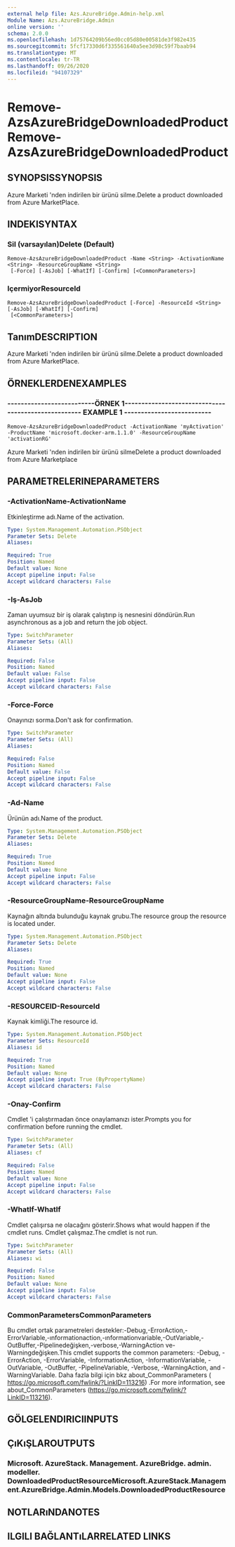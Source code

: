 ```yaml
---
external help file: Azs.AzureBridge.Admin-help.xml
Module Name: Azs.AzureBridge.Admin
online version: ''
schema: 2.0.0
ms.openlocfilehash: 1d75764209b56ed0cc05d80e00581de3f982e435
ms.sourcegitcommit: 5fcf17330d6f335561640a5ee3d98c59f7baab94
ms.translationtype: MT
ms.contentlocale: tr-TR
ms.lasthandoff: 09/26/2020
ms.locfileid: "94107329"
---
```

# <span data-ttu-id="0ac96-101">Remove-AzsAzureBridgeDownloadedProduct</span><span class="sxs-lookup"><span data-stu-id="0ac96-101">Remove-AzsAzureBridgeDownloadedProduct</span></span>

## <span data-ttu-id="0ac96-102">SYNOPSIS</span><span class="sxs-lookup"><span data-stu-id="0ac96-102">SYNOPSIS</span></span>
<span data-ttu-id="0ac96-103">Azure Marketi 'nden indirilen bir ürünü silme.</span><span class="sxs-lookup"><span data-stu-id="0ac96-103">Delete a product downloaded from Azure MarketPlace.</span></span>

## <span data-ttu-id="0ac96-104">INDEKI</span><span class="sxs-lookup"><span data-stu-id="0ac96-104">SYNTAX</span></span>

### <span data-ttu-id="0ac96-105">Sil (varsayılan)</span><span class="sxs-lookup"><span data-stu-id="0ac96-105">Delete (Default)</span></span>
```
Remove-AzsAzureBridgeDownloadedProduct -Name <String> -ActivationName <String> -ResourceGroupName <String>
 [-Force] [-AsJob] [-WhatIf] [-Confirm] [<CommonParameters>]
```

### <span data-ttu-id="0ac96-106">Içermiyor</span><span class="sxs-lookup"><span data-stu-id="0ac96-106">ResourceId</span></span>
```
Remove-AzsAzureBridgeDownloadedProduct [-Force] -ResourceId <String> [-AsJob] [-WhatIf] [-Confirm]
 [<CommonParameters>]
```

## <span data-ttu-id="0ac96-107">Tanım</span><span class="sxs-lookup"><span data-stu-id="0ac96-107">DESCRIPTION</span></span>
<span data-ttu-id="0ac96-108">Azure Marketi 'nden indirilen bir ürünü silme.</span><span class="sxs-lookup"><span data-stu-id="0ac96-108">Delete a product downloaded from Azure MarketPlace.</span></span>

## <span data-ttu-id="0ac96-109">ÖRNEKLERDEN</span><span class="sxs-lookup"><span data-stu-id="0ac96-109">EXAMPLES</span></span>

### <span data-ttu-id="0ac96-110">--------------------------ÖRNEK 1--------------------------</span><span class="sxs-lookup"><span data-stu-id="0ac96-110">-------------------------- EXAMPLE 1 --------------------------</span></span>
```
Remove-AzsAzureBridgeDownloadedProduct -ActivationName 'myActivation' -ProductName 'microsoft.docker-arm.1.1.0' -ResourceGroupName 'activationRG'
```

<span data-ttu-id="0ac96-111">Azure Marketi 'nden indirilen bir ürünü silme</span><span class="sxs-lookup"><span data-stu-id="0ac96-111">Delete a product downloaded from Azure Marketplace</span></span>

## <span data-ttu-id="0ac96-112">PARAMETRELERINE</span><span class="sxs-lookup"><span data-stu-id="0ac96-112">PARAMETERS</span></span>

### <span data-ttu-id="0ac96-113">-ActivationName</span><span class="sxs-lookup"><span data-stu-id="0ac96-113">-ActivationName</span></span>
<span data-ttu-id="0ac96-114">Etkinleştirme adı.</span><span class="sxs-lookup"><span data-stu-id="0ac96-114">Name of the activation.</span></span>

```yaml
Type: System.Management.Automation.PSObject
Parameter Sets: Delete
Aliases: 

Required: True
Position: Named
Default value: None
Accept pipeline input: False
Accept wildcard characters: False
```

### <span data-ttu-id="0ac96-115">-Iş</span><span class="sxs-lookup"><span data-stu-id="0ac96-115">-AsJob</span></span>
<span data-ttu-id="0ac96-116">Zaman uyumsuz bir iş olarak çalıştırıp iş nesnesini döndürün.</span><span class="sxs-lookup"><span data-stu-id="0ac96-116">Run asynchronous as a job and return the job object.</span></span>

```yaml
Type: SwitchParameter
Parameter Sets: (All)
Aliases: 

Required: False
Position: Named
Default value: False
Accept pipeline input: False
Accept wildcard characters: False
```

### <span data-ttu-id="0ac96-117">-Force</span><span class="sxs-lookup"><span data-stu-id="0ac96-117">-Force</span></span>
<span data-ttu-id="0ac96-118">Onayınızı sorma.</span><span class="sxs-lookup"><span data-stu-id="0ac96-118">Don't ask for confirmation.</span></span>

```yaml
Type: SwitchParameter
Parameter Sets: (All)
Aliases: 

Required: False
Position: Named
Default value: False
Accept pipeline input: False
Accept wildcard characters: False
```

### <span data-ttu-id="0ac96-119">-Ad</span><span class="sxs-lookup"><span data-stu-id="0ac96-119">-Name</span></span>
<span data-ttu-id="0ac96-120">Ürünün adı.</span><span class="sxs-lookup"><span data-stu-id="0ac96-120">Name of the product.</span></span>

```yaml
Type: System.Management.Automation.PSObject
Parameter Sets: Delete
Aliases: 

Required: True
Position: Named
Default value: None
Accept pipeline input: False
Accept wildcard characters: False
```

### <span data-ttu-id="0ac96-121">-ResourceGroupName</span><span class="sxs-lookup"><span data-stu-id="0ac96-121">-ResourceGroupName</span></span>
<span data-ttu-id="0ac96-122">Kaynağın altında bulunduğu kaynak grubu.</span><span class="sxs-lookup"><span data-stu-id="0ac96-122">The resource group the resource is located under.</span></span>

```yaml
Type: System.Management.Automation.PSObject
Parameter Sets: Delete
Aliases: 

Required: True
Position: Named
Default value: None
Accept pipeline input: False
Accept wildcard characters: False
```

### <span data-ttu-id="0ac96-123">-RESOURCEID</span><span class="sxs-lookup"><span data-stu-id="0ac96-123">-ResourceId</span></span>
<span data-ttu-id="0ac96-124">Kaynak kimliği.</span><span class="sxs-lookup"><span data-stu-id="0ac96-124">The resource id.</span></span>

```yaml
Type: System.Management.Automation.PSObject
Parameter Sets: ResourceId
Aliases: id

Required: True
Position: Named
Default value: None
Accept pipeline input: True (ByPropertyName)
Accept wildcard characters: False
```

### <span data-ttu-id="0ac96-125">-Onay</span><span class="sxs-lookup"><span data-stu-id="0ac96-125">-Confirm</span></span>
<span data-ttu-id="0ac96-126">Cmdlet 'i çalıştırmadan önce onaylamanızı ister.</span><span class="sxs-lookup"><span data-stu-id="0ac96-126">Prompts you for confirmation before running the cmdlet.</span></span>

```yaml
Type: SwitchParameter
Parameter Sets: (All)
Aliases: cf

Required: False
Position: Named
Default value: None
Accept pipeline input: False
Accept wildcard characters: False
```

### <span data-ttu-id="0ac96-127">-WhatIf</span><span class="sxs-lookup"><span data-stu-id="0ac96-127">-WhatIf</span></span>
<span data-ttu-id="0ac96-128">Cmdlet çalışırsa ne olacağını gösterir.</span><span class="sxs-lookup"><span data-stu-id="0ac96-128">Shows what would happen if the cmdlet runs.</span></span>
<span data-ttu-id="0ac96-129">Cmdlet çalışmaz.</span><span class="sxs-lookup"><span data-stu-id="0ac96-129">The cmdlet is not run.</span></span>

```yaml
Type: SwitchParameter
Parameter Sets: (All)
Aliases: wi

Required: False
Position: Named
Default value: None
Accept pipeline input: False
Accept wildcard characters: False
```

### <span data-ttu-id="0ac96-130">CommonParameters</span><span class="sxs-lookup"><span data-stu-id="0ac96-130">CommonParameters</span></span>
<span data-ttu-id="0ac96-131">Bu cmdlet ortak parametreleri destekler:-Debug,-ErrorAction,-ErrorVariable,-ınformationaction,-ınformationvariable,-OutVariable,-OutBuffer,-Pipelinedeğişken,-verbose,-WarningAction ve-Warningdeğişken.</span><span class="sxs-lookup"><span data-stu-id="0ac96-131">This cmdlet supports the common parameters: -Debug, -ErrorAction, -ErrorVariable, -InformationAction, -InformationVariable, -OutVariable, -OutBuffer, -PipelineVariable, -Verbose, -WarningAction, and -WarningVariable.</span></span> <span data-ttu-id="0ac96-132">Daha fazla bilgi için bkz about_CommonParameters ( https://go.microsoft.com/fwlink/?LinkID=113216) .</span><span class="sxs-lookup"><span data-stu-id="0ac96-132">For more information, see about_CommonParameters (https://go.microsoft.com/fwlink/?LinkID=113216).</span></span>

## <span data-ttu-id="0ac96-133">GÖLGELENDIRICI</span><span class="sxs-lookup"><span data-stu-id="0ac96-133">INPUTS</span></span>

## <span data-ttu-id="0ac96-134">ÇıKıŞLAR</span><span class="sxs-lookup"><span data-stu-id="0ac96-134">OUTPUTS</span></span>

### <span data-ttu-id="0ac96-135">Microsoft. AzureStack. Management. AzureBridge. admin. modeller. DownloadedProductResource</span><span class="sxs-lookup"><span data-stu-id="0ac96-135">Microsoft.AzureStack.Management.AzureBridge.Admin.Models.DownloadedProductResource</span></span>

## <span data-ttu-id="0ac96-136">NOTLARıNDA</span><span class="sxs-lookup"><span data-stu-id="0ac96-136">NOTES</span></span>

## <span data-ttu-id="0ac96-137">ILGILI BAĞLANTıLAR</span><span class="sxs-lookup"><span data-stu-id="0ac96-137">RELATED LINKS</span></span>

